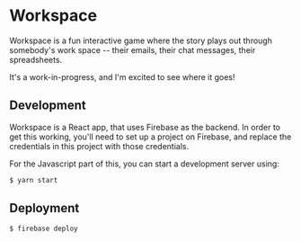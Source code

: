 # Workspace

Workspace is a fun interactive game where the story
plays out through somebody's work space -- their emails,
their chat messages, their spreadsheets.

It's a work-in-progress, and I'm excited to see where it goes!

## Development

Workspace is a React app, that uses Firebase as the backend.
In order to get this working, you'll need to set up a project
on Firebase, and replace the credentials in this project with
those credentials.

For the Javascript part of this, you can start a development
server using:
```bash
$ yarn start
```

## Deployment

```
$ firebase deploy
```
